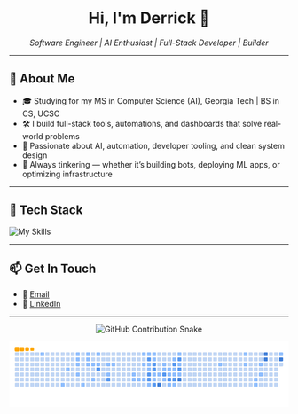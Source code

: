<h1 align="center">Hi, I'm Derrick 👋</h1>
<p align="center">
  <em>Software Engineer | AI Enthusiast | Full-Stack Developer | Builder</em>
</p>

---

## 🚀 About Me

- 🎓 Studying for my MS in Computer Science (AI), Georgia Tech | BS in CS, UCSC  
- 🛠️ I build full-stack tools, automations, and dashboards that solve real-world problems  
- 🤖 Passionate about AI, automation, developer tooling, and clean system design  
- 🧠 Always tinkering — whether it’s building bots, deploying ML apps, or optimizing infrastructure

---

## 🧰 Tech Stack

![My Skills](https://skillicons.dev/icons?i=js,ts,react,tailwind,html,css,nodejs,express,postgres,mysql,mongodb,python,java,spring,azure,docker,git,github,vscode,linux)

---

## 📫 Get In Touch

- 📨 [Email](mailto:derrick.ko510@gmail.com)  
- 💼 [LinkedIn](https://www.linkedin.com/in/derrick-ko/)  

---

<p align="center">
  <picture>
    <source media="(prefers-color-scheme: dark)" srcset="https://raw.githubusercontent.com/derko510/derko510/output/github-snake-dark.svg" />
    <source media="(prefers-color-scheme: light)" srcset="https://raw.githubusercontent.com/derko510/derko510/output/github-snake.svg" />
    <img alt="GitHub Contribution Snake" src="https://raw.githubusercontent.com/derko510/derko510/output/github-snake.svg" />
  </picture>
</p>

<p align="center">
  <picture>
    <source
      media="(prefers-color-scheme: dark)"
      srcset="https://raw.githubusercontent.com/derko510/derko510/main/dist/github-snake-dark.svg"
    />

<p align="center">
  <img
    src="https://raw.githubusercontent.com/derko510/derko510/main/dist/ocean.gif"
    alt="Animated snake in ocean theme"
  />
</p>
